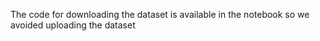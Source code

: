 The code for downloading the dataset is available in the notebook so we avoided uploading the dataset<br>

